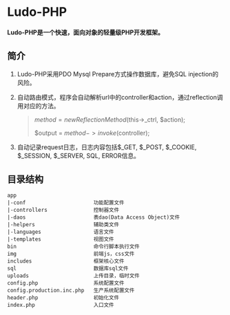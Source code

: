 # Ludo-PHP
#### Ludo-PHP是一个快速，面向对象的轻量级PHP开发框架。

## 简介

1. Ludo-PHP采用PDO Mysql Prepare方式操作数据库，避免SQL injection的风险。
2. 自动路由模式，程序会自动解析url中的controller和action，通过reflection调用对应的方法。
    
    > $method = new ReflectionMethod($this->_ctrl, $action);
    >
    > $output = $method->invoke($controller);
3. 自动记录request日志，日志内容包括$_GET, $_POST, $_COOKIE, $_SESSION, $_SERVER, SQL, ERROR信息。

## 目录结构

    app
    |-conf                      功能配置文件
    |-controllers	            控制器文件
    |-daos		                表dao(Data Access Object)文件
    |-helpers                   辅助类文件
    |-languages                 语言文件
    |-templates		            视图文件
    bin                         命令行脚本执行文件
    img                         前端js，css文件
    includes                    框架核心文件
    sql                         数据库sql文件
    uploads                     上传目录，临时文件
    config.php                  系统配置文件
    config.production.inc.php   生产系统配置文件
    header.php                  初始化文件
    index.php	                入口文件